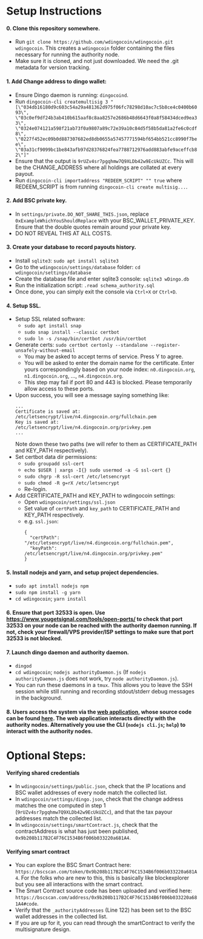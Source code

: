 # Setup Instructions

#### 0. Clone this repository somewhere.
- Run `git clone https://github.com/wdingocoin/wdingocoin.git wdingocoin`. This creates a `wdingocoin` folder containing the files necessary for running the authority node.
- Make sure it is cloned, and not just downloaded. We need the .git metadata for version tracking.

#### 1. Add Change address to dingo wallet:
- Ensure Dingo daemon is running: `dingocoind`.
- Run `dingocoin-cli createmultisig 3 "[\"034db16180d9c603c54a29a481362d975f06fc78298d10ac7c5b8ce4c0400b6093\", \"03c0ef9df24b3ab410b615aaf8c8aa8257e2686b48d6643f0a8f58434dced9ea33\", \"0324e074121a598f21ab73f0a9807a89c72e39a10c84d5f58b5da81a2fe6c0cdf8\", \"0227f452ec09b0d887307682ed8db0655a57457771594bf654bb521cc8990f7bee\", \"03a31cf9099bc1be843afb97d28376824fea7788712976add883abfe9aceffcb82\"]"`
- Ensure that the output is `9rUZv4sr7pgqhmw7Q9XLDb42w9EcUkUZCc`. This will be the CHANGE_ADDRESS where all holdings are collated at every payout.
- Run `dingocoin-cli importaddress "REDEEM_SCRIPT" "" true` where REDEEM_SCRIPT is from running `dingocoin-cli create multisig...`.

#### 2. Add BSC private key.
- In `settings/private.DO_NOT_SHARE_THIS.json`, replace `0xExampleWhichYouShouldReplace` with your BSC_WALLET_PRIVATE_KEY. Ensure that the double quotes remain around your private key.
- DO NOT REVEAL THIS AT ALL COSTS.

#### 3. Create your database to record payouts history.
- Install `sqlite3`: `sudo apt install sqlite3`
- Go to the `wdingocoin/settings/database` folder: `cd wdingocoin/settings/database`
- Create the database file and enter sqlite3 console: `sqlite3 wDingo.db`
- Run the initialization script: `.read schema_authority.sql`
- Once done, you can simply exit the console via `Ctrl+X` or `Ctrl+D`.

#### 4. Setup SSL.
- Setup SSL related software:
    - `sudo apt install snap`
    - `sudo snap install --classic certbot`
    - `sudo ln -s /snap/bin/certbot /usr/bin/certbot`
- Generate certs: `sudo certbot certonly --standalone --register-unsafely-without-email`
    - You may be asked to accept terms of service. Press Y to agree.
    - You will be asked to enter the domain name for the certificate. Enter yours correspondingly based on your node index: `n0.dingocoin.org`, `n1.dingocoin.org`, ..., `n4.dingocoin.org`.
    - This step may fail if port 80 and 443 is blocked. Please temporarily allow access to these ports.
- Upon success, you will see a message saying something like:
    ```
    ...
    Certificate is saved at: /etc/letsencrypt/live/n4.dingocoin.org/fullchain.pem
    Key is saved at:         /etc/letsencrypt/live/n4.dingocoin.org/privkey.pem
    ...
    ```
    Note down these two paths (we will refer to them as CERTIFICATE_PATH and KEY_PATH respectively).
- Set certbot data dir permissions: 
    - `sudo groupadd ssl-cert`
    - `echo $USER | xargs -I{} sudo usermod -a -G ssl-cert {}`
    - `sudo chgrp -R ssl-cert /etc/letsencrypt`
    - `sudo chmod -R g=rX /etc/letsencrypt`
    - Re-login.
- Add CERTIFICATE_PATH and KEY_PATH to wdingocoin settings:
    - Open `wdingocoin/settings/ssl.json`
    - Set value of `certPath` and `key_path` to CERTIFICATE_PATH and KEY_PATH respectively.
    - e.g. `ssl.json`:
        ```
        {
          "certPath": "/etc/letsencrypt/live/n4.dingocoin.org/fullchain.pem",
          "keyPath": /etc/letsencrypt/live/n4.dingocoin.org/privkey.pem"
        }
        ```

#### 5. Install nodejs and yarn, and setup project dependencies.
- `sudo apt install nodejs npm`
- `sudo npm install -g yarn`
- `cd wdingocoin`; `yarn install`

#### 6. Ensure that port 32533 is open. Use https://www.yougetsignal.com/tools/open-ports/ to check that port 32533 on your node can be reached with the authority daemon running. If not, check your firewall/VPS provider/ISP settings to make sure that port 32533 is not blocked.

#### 7. Launch dingo daemon and authority daemon.
- `dingod`
- `cd wdingocoin`; `nodejs authorityDaemon.js` (If `nodejs authorityDaemon.js` does not work, try `node authorityDaemon.js`).
- You can run these daemons in a `tmux`. This allows you to leave the SSH session while still running and recording stdout/stderr debug messages in the background.

#### 8. Users access the system via the [web application](https://wdingocoin.github.io/wdingocoin-frontend/), whose source code can be found [here](https://github.com/wdingocoin/wdingocoin-frontend). The web application interacts directly with the authority nodes. Alternatively you use the CLI (`nodejs cli.js`; `help`) to interact with the authority nodes.

# Optional Steps:

#### Verifying shared credentials
- In `wdingocoin/settings/public.json`, check that the IP locations and BSC wallet addresses of every node match the collected list.
- In `wdingocoin/settings/dingo.json`, check that the change address matches the one computed in step 1 (`9rUZv4sr7pgqhmw7Q9XLDb42w9EcUkUZCc`), and that the tax payour addresses match the collected list.
- In `wdingocoin/settings/smartContract.js`, check that the contractAddress is what has just been published, `0x9b208b117B2C4F76C1534B6f006b033220a681A4`.

#### Verifying smart contract
- You can explore the BSC Smart Contract here: `https://bscscan.com/token/0x9b208b117B2C4F76C1534B6f006b033220a681A4`. For the folks who are new to this, this is basically like blockexplorer but you see all interactions with the smart contract.
- The Smart Contract source code has been uploaded and verified here: `https://bscscan.com/address/0x9b208b117B2C4F76C1534B6f006b033220a681A4#code`.
- Verify that the `_authorityAddresses` (Line 122) has been set to the BSC wallet addresses in the collected list.
- If you are up for it, you can read through the smartContract to verify the multisignature design.
